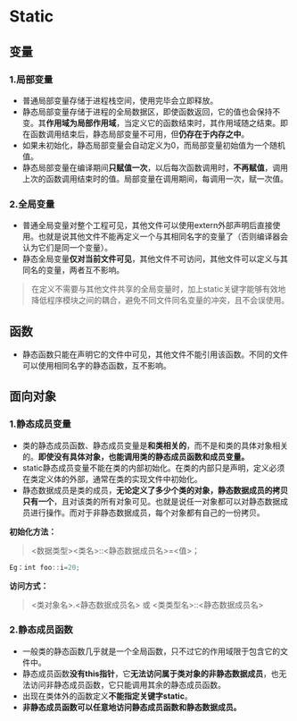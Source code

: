 # Static
## 变量
### 1.局部变量
- 普通局部变量存储于进程栈空间，使用完毕会立即释放。  
- 静态局部变量存储于进程的全局数据区，即使函数返回，它的值也会保持不变。其**作用域为局部作用域**，当定义它的函数结束时，其作用域随之结束。即在函数调用结束后，静态局部变量不可用，但**仍存在于内存之中**。
- 如果未初始化，静态局部变量会自动定义为0，而局部变量初始值为一个随机值。  
- 静态局部变量在编译期间**只赋值一次**，以后每次函数调用时，**不再赋值**，调用上次的函数调用结束时的值。局部变量在调用期间，每调用一次，赋一次值。
### 2.全局变量
- 普通全局变量对整个工程可见，其他文件可以使用extern外部声明后直接使用。也就是说其他文件不能再定义一个与其相同名字的变量了（否则编译器会认为它们是同一个变量）。  
- 静态全局变量**仅对当前文件可见**，其他文件不可访问，其他文件可以定义与其同名的变量，两者互不影响。
> 在定义不需要与其他文件共享的全局变量时，加上static关键字能够有效地降低程序模块之间的耦合，避免不同文件同名变量的冲突，且不会误使用。
## 函数
-  静态函数只能在声明它的文件中可见，其他文件不能引用该函数。不同的文件可以使用相同名字的静态函数，互不影响。
## 面向对象
### 1.静态成员变量
- 类的静态成员函数、静态成员变量是**和类相关的**，而不是和类的具体对象相关的。**即使没有具体对象，也能调用类的静态成员函数和成员变量。**
- static静态成员变量不能在类的内部初始化。在类的内部只是声明，定义必须在类定义体的外部，通常在类的实现文件中初始化。
- 静态数据成员是类的成员，**无论定义了多少个类的对象，静态数据成员的拷贝只有一个**，且对该类的所有对象可见。也就是说任一对象都可以对静态数据成员进行操作。而对于非静态数据成员，每个对象都有自己的一份拷贝。  

**初始化方法：**
> <数据类型><类名>::<静态数据成员名>=<值>；
```C++
Eg：int foo::i=20;
```
**访问方式：**
> <类对象名>.<静态数据成员名> 或 <类类型名>::<静态数据成员名>

### 2.静态成员函数
- 一般类的静态函数几乎就是一个全局函数，只不过它的作用域限于包含它的文件中。
- 静态成员函数**没有this指针**，它**无法访问属于类对象的非静态数据成员**，也无法访问非静态成员函数，它只能调用其余的静态成员函数。
- 出现在类体外的函数定义**不能指定关键字static**。
- **非静态成员函数可以任意地访问静态成员函数和静态数据成员。**
